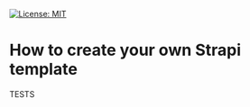 [![License: MIT](https://img.shields.io/badge/License-MIT-yellow.svg)](https://opensource.org/licenses/MIT)

# How to create your own Strapi template

TESTS